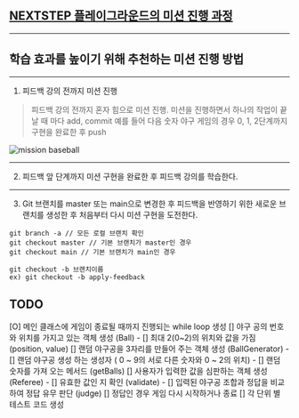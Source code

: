 ## [NEXTSTEP 플레이그라운드의 미션 진행 과정](https://github.com/next-step/nextstep-docs/blob/master/playground/README.md)

---
## 학습 효과를 높이기 위해 추천하는 미션 진행 방법

---
1. 피드백 강의 전까지 미션 진행 
> 피드백 강의 전까지 혼자 힘으로 미션 진행. 미션을 진행하면서 하나의 작업이 끝날 때 마다 add, commit
> 예를 들어 다음 숫자 야구 게임의 경우 0, 1, 2단계까지 구현을 완료한 후 push

![mission baseball](https://raw.githubusercontent.com/next-step/nextstep-docs/master/playground/images/mission_baseball.png)

---
2. 피드백 앞 단계까지 미션 구현을 완료한 후 피드백 강의를 학습한다.

---
3. Git 브랜치를 master 또는 main으로 변경한 후 피드백을 반영하기 위한 새로운 브랜치를 생성한 후 처음부터 다시 미션 구현을 도전한다.

```
git branch -a // 모든 로컬 브랜치 확인
git checkout master // 기본 브랜치가 master인 경우
git checkout main // 기본 브랜치가 main인 경우

git checkout -b 브랜치이름
ex) git checkout -b apply-feedback
```


## TODO
[O] 메인 클래스에 게임이 종료될 때까지 진행되는 while loop 생성
[] 야구 공의 번호와 위치를 가지고 있는 객체 생성 (Ball)
    - [] 최대 2(0~2)의 위치와 값을 가짐 (position, value)
[] 랜덤 야구공을 3자리를 만들어 주는 객체 생성 (BallGenerator)
    - [] 랜덤 야구공 생성 하는 생성자 ( 0 ~ 9의 서로 다른 숫자와 0 ~ 2의 위치)
    - [] 랜덤 숫자를 가져 오는 메서드 (getBalls)
[] 사용자가 입력한 값을 심판하는 객체 생성 (Referee)
    - [] 유효한 값인 지 확인 (validate)
    - [] 입력된 야구공 조합과 정답을 비교하여 정답 유무 판단 (judge)
[] 정답인 경우 게임 다시 시작하거나 종료
[] 각 단위 별 테스트 코드 생성
